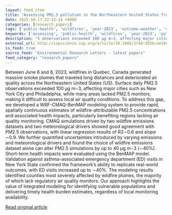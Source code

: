 ```yaml
---
layout: feed_item
title: "Assessing PM2.5 pollution in the Northeastern United States from the 2023 Canadian wildfire smoke: an episodic study integrating air quality and health impact modeling with emissions and meteorological uncertainty analysis"
date: 2025-10-17 22:23:14 +0000
categories: [research_papers]
tags: ['public-health', 'wildfires', 'year-2023', 'extreme-weather', 'climate-health', 'urgent']
keywords: ['assessing', 'public-health', 'wildfires', 'year-2023', 'pollution', 'extreme-weather', 'climate-health', 'northeastern']
description: "5 observations exceeded 100 µg m−3, affecting major cities such as New York City and Philadelphia, while many areas lacked PM2"
external_url: http://iopscience.iop.org/article/10.1088/1748-9326/ae10c9
is_feed: true
source_feed: "Environmental Research Letters - latest papers"
feed_category: "research_papers"
---
```


Between June 6 and 8, 2023, wildfires in Quebec, Canada generated massive smoke plumes that traveled long distances and deteriorated air quality across the Northeastern United States (US). Surface daily PM2.5 observations exceeded 100 µg m−3, affecting major cities such as New York City and Philadelphia, while many areas lacked PM2.5 monitors, making it difficult to assess local air quality conditions. To address this gap, we developed a WRF-CMAQ-BenMAP modeling system to provide rapid, spatially continuous estimates of wildfire-attributable PM2.5 concentrations and associated health impacts, particularly benefiting regions lacking air quality monitoring. CMAQ simulations driven by two wildfire emissions datasets and two meteorological drivers showed good agreement with PM2.5 observations, with linear regression results of R2∼0.6 and slope ∼0.9. We further quantified uncertainties introduced by varying emissions and meteorological drivers and found the choice of wildfire emissions dataset alone can alter PM2.5 simulations by up to 40 µg m−3 (∼40%). Short-term health impacts were evaluated using the BenMAP model. Validation against asthma-associated emergency department (ED) visits in New York State confirmed the framework’s ability to replicate real-world outcomes, with ED visits increased up to ∼40%. The modeling results identified counties most severely affected by wildfire plumes, the majority of which lack regulatory air quality monitors. Our approach highlights the value of integrated modeling for identifying vulnerable populations and delivering timely health burden estimates, regardless of local monitoring availability.

[Read original article](http://iopscience.iop.org/article/10.1088/1748-9326/ae10c9)
